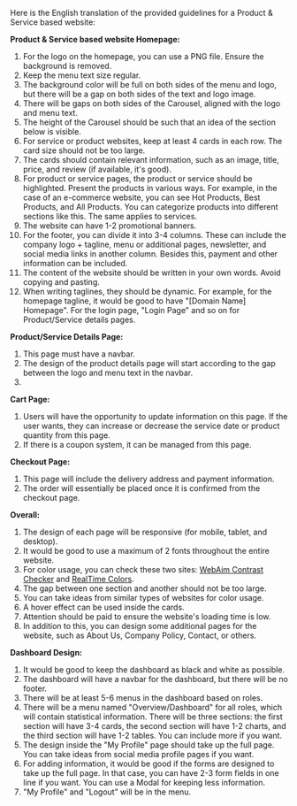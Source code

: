 Here is the English translation of the provided guidelines for a Product & Service based website:

**Product & Service based website Homepage:**

1.  For the logo on the homepage, you can use a PNG file. Ensure the background is removed.
2.  Keep the menu text size regular.
3.  The background color will be full on both sides of the menu and logo, but there will be a gap on both sides of the text and logo image.
4.  There will be gaps on both sides of the Carousel, aligned with the logo and menu text.
5.  The height of the Carousel should be such that an idea of the section below is visible.
6.  For service or product websites, keep at least 4 cards in each row. The card size should not be too large.
7.  The cards should contain relevant information, such as an image, title, price, and review (if available, it's good).
8.  For product or service pages, the product or service should be highlighted. Present the products in various ways. For example, in the case of an e-commerce website, you can see Hot Products, Best Products, and All Products. You can categorize products into different sections like this. The same applies to services.
9.  The website can have 1-2 promotional banners.
10. For the footer, you can divide it into 3-4 columns. These can include the company logo + tagline, menu or additional pages, newsletter, and social media links in another column. Besides this, payment and other information can be included.
11. The content of the website should be written in your own words. Avoid copying and pasting.
12. When writing taglines, they should be dynamic. For example, for the homepage tagline, it would be good to have "[Domain Name] Homepage". For the login page, "Login Page" and so on for Product/Service details pages.

**Product/Service Details Page:**

1.  This page must have a navbar.
2.  The design of the product details page will start according to the gap between the logo and menu text in the navbar.
3.  

**Cart Page:**

1.  Users will have the opportunity to update information on this page. If the user wants, they can increase or decrease the service date or product quantity from this page.
2.  If there is a coupon system, it can be managed from this page.

**Checkout Page:**

1.  This page will include the delivery address and payment information.
2.  The order will essentially be placed once it is confirmed from the checkout page.

**Overall:**

1.  The design of each page will be responsive (for mobile, tablet, and desktop).
2.  It would be good to use a maximum of 2 fonts throughout the entire website.
3.  For color usage, you can check these two sites: [WebAim Contrast Checker](https://webaim.org/resources/contrastchecker/) and [RealTime Colors](https://www.realtimecolors.com/).
4.  The gap between one section and another should not be too large.
5.  You can take ideas from similar types of websites for color usage.
6.  A hover effect can be used inside the cards.
7.  Attention should be paid to ensure the website's loading time is low.
8.  In addition to this, you can design some additional pages for the website, such as About Us, Company Policy, Contact, or others.

**Dashboard Design:**

1.  It would be good to keep the dashboard as black and white as possible.
2.  The dashboard will have a navbar for the dashboard, but there will be no footer.
3.  There will be at least 5-6 menus in the dashboard based on roles.
4.  There will be a menu named "Overview/Dashboard" for all roles, which will contain statistical information. There will be three sections: the first section will have 3-4 cards, the second section will have 1-2 charts, and the third section will have 1-2 tables. You can include more if you want.
5.  The design inside the "My Profile" page should take up the full page. You can take ideas from social media profile pages if you want.
6.  For adding information, it would be good if the forms are designed to take up the full page. In that case, you can have 2-3 form fields in one line if you want. You can use a Modal for keeping less information.
7.  "My Profile" and "Logout" will be in the menu.
